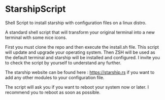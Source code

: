 # StarshipScript
Shell Script to install starship with configuration files on a linux distro.


A standard shell script that will transform your original terminal into a new terminal with some nice icons. 

First you must clone the repo and then execute the install.sh file. 
This script will update and upgrade your operating system. 
Then ZSH will be used as the default terminal and starship will be installed and configured. I invite you to check the script by yourself to understand any further. 

The starship website can be found here : https://starship.rs if you want to add any other modules to your configuration file. 

The script will ask you if you want to reboot your system now or later. I recommend you to reboot as soon as possible.  